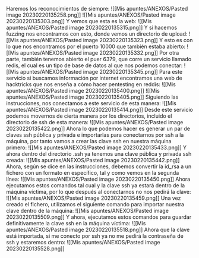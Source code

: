 Haremos los reconocimientos de siempre:
![[Mis apuntes/ANEXOS/Pasted image 20230220135258.png]]
![[Mis apuntes/ANEXOS/Pasted image 20230220135303.png]]
Y vemos que esta es la web:
![[Mis apuntes/ANEXOS/Pasted image 20230220135315.png]]
Y si hacemos fuzzing nos encontramos con esto, donde vemos un directorio de upload:
![[Mis apuntes/ANEXOS/Pasted image 20230220135323.png]]
Y esto es con lo que nos encontramos por el puerto 10000 que también estaba abierto:
![[Mis apuntes/ANEXOS/Pasted image 20230220135332.png]]
Por otra parte, también tenemos abierto el puer 6379, que corre un servicio llamado redis, el cual es un tipo de base de datos al que nos podemos conectar:
![[Mis apuntes/ANEXOS/Pasted image 20230220135345.png]]
Para este servicio si buscamos información por internet encontramos una web de hacktricks que nos enseña a cómo hacer pentesting en reddis:
![[Mis apuntes/ANEXOS/Pasted image 20230220135400.png]]
![[Mis apuntes/ANEXOS/Pasted image 20230220135405.png]]
Siguiendo las instrucciones, nos conectamos a este servicio de esta manera:
![[Mis apuntes/ANEXOS/Pasted image 20230220135414.png]]
Desde este servicio podemos movernos de cierta manera por los directorios, incluido el directorio
de ssh de esta manera:
![[Mis apuntes/ANEXOS/Pasted image 20230220135422.png]]
Ahora lo que podemos hacer es generar un par de claves ssh pública y privada e importarlas para
conectarnos por ssh a la máquina, por tanto vamos a crear las clave ssh en nuestra máquina
primero:
![[Mis apuntes/ANEXOS/Pasted image 20230220135433.png]]
Y ahora dentro del directorio .ssh ya tenemos una clave pública y privada ssh creada:
![[Mis apuntes/ANEXOS/Pasted image 20230220135442.png]]
Ahora, según se dice en las instrucciones, debemos convertir la id_rsa a un fichero con un formato
en específico, tal y como vemos en la segunda línea:
![[Mis apuntes/ANEXOS/Pasted image 20230220135450.png]]
Ahora ejecutamos estos comandos tal cual y la clave ssh ya estará dentro de la máquina víctima,
por lo que después al conectarnos no nos pedirá la clave:
![[Mis apuntes/ANEXOS/Pasted image 20230220135459.png]]
Una vez creado el fichero, utilizamos el siguiente comando para importar nuestra clave dentro de la máquina:
![[Mis apuntes/ANEXOS/Pasted image 20230220135509.png]]
Y ahora, ejecutamos estos comandos para guardar definitivamente la clave ssh en la máquina
víctima:
![[Mis apuntes/ANEXOS/Pasted image 20230220135518.png]]
Ahora que la clave está importada, si me conecto por ssh ya no me pedirá la contraseña de ssh y
estaremos dentro:
![[Mis apuntes/ANEXOS/Pasted image 20230220135528.png]]
